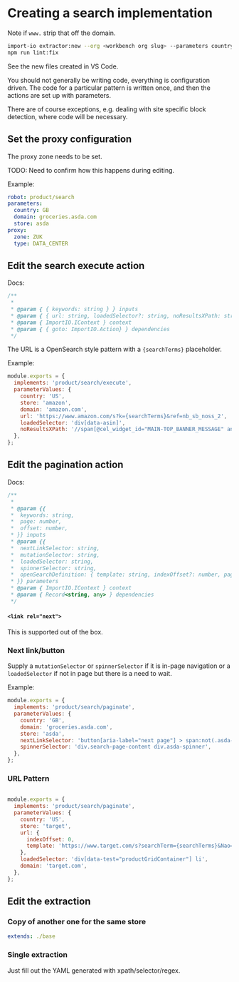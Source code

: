 # Creating a search implementation

Note if `www.` strip that off the domain.

```bash
import-io extractor:new --org <workbench org slug> --parameters country=<iso 2 country code, e.g. US> domain=<domain> store=<store name> --robot product/search
npm run lint:fix
```

See the new files created in VS Code.

You should not generally be writing code, everything is configuration driven. The code for a particular pattern is written once, and then the actions are set up with parameters.

There are of course exceptions, e.g. dealing with site specific block detection, where code will be necessary.

## Set the proxy configuration

The proxy zone needs to be set.

TODO: Need to confirm how this happens during editing.

Example:

```yaml
robot: product/search
parameters:
  country: GB
  domain: groceries.asda.com
  store: asda
proxy:
  zone: ZUK
  type: DATA_CENTER
```

## Edit the search execute action

Docs:

```js
/**
 *
 * @param { { keywords: string } } inputs
 * @param { { url: string, loadedSelector?: string, noResultsXPath: string } } parameters
 * @param { ImportIO.IContext } context
 * @param { { goto: ImportIO.Action} } dependencies
 */
```

The URL is a OpenSearch style pattern with a `{searchTerms}` placeholder.

Example:

```js
module.exports = {
  implements: 'product/search/execute',
  parameterValues: {
    country: 'US',
    store: 'amazon',
    domain: 'amazon.com',
    url: 'https://www.amazon.com/s?k={searchTerms}&ref=nb_sb_noss_2',
    loadedSelector: 'div[data-asin]',
    noResultsXPath: '//span[@cel_widget_id="MAIN-TOP_BANNER_MESSAGE" and contains(., "No results")]',
  },
};
```

## Edit the pagination action

Docs:

```js
/**
 *
 * @param {{
 *  keywords: string,
 *  page: number,
 *  offset: number,
 * }} inputs
 * @param {{
 *  nextLinkSelector: string,
 *  mutationSelector: string,
 *  loadedSelector: string,
 *  spinnerSelector: string,
 *  openSearchDefinition: { template: string, indexOffset?: number, pageOffset?: number }
 * }} parameters
 * @param { ImportIO.IContext } context
 * @param { Record<string, any> } dependencies
 */
 ```

#### `<link rel="next">`

This is supported out of the box.

### Next link/button

Supply a `mutationSelector` or `spinnerSelector` if it is in-page navigation or a `loadedSelector` if not in page but there is a need to wait.

Example:

```js
module.exports = {
  implements: 'product/search/paginate',
  parameterValues: {
    country: 'GB',
    domain: 'groceries.asda.com',
    store: 'asda',
    nextLinkSelector: 'button[aria-label="next page"] > span:not(.asda-icon--gray)',
    spinnerSelector: 'div.search-page-content div.asda-spinner',
  },
};

```

### URL Pattern

```js

module.exports = {
  implements: 'product/search/paginate',
  parameterValues: {
    country: 'US',
    store: 'target',
    url: {
      indexOffset: 0,
      template: 'https://www.target.com/s?searchTerm={searchTerms}&Nao={startIndex}',
    },
    loadedSelector: 'div[data-test="productGridContainer"] li',
    domain: 'target.com',
  },
};
```

## Edit the extraction

### Copy of another one for the same store

```yaml
extends: ./base
```


### Single extraction

Just fill out the YAML generated with xpath/selector/regex.

